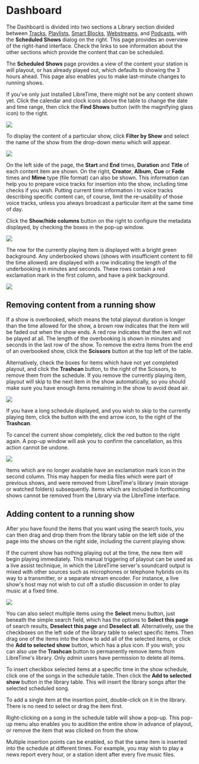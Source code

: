 # Dashboard
The Dashboard is divided into two sections a Library section divided between
[Tracks](../tracks), [Playlists](../playlists), [Smart Blocks](../smartblocks),
[Webstreams](../webstreams), and [Podcasts](../podcasts), with the **Scheduled
Shows** dialog on the right. This page provides an overview of the right-hand
interface. Check the links to see information about the other sections which
provide the content that can be scheduled.

The **Scheduled Shows** page provides a view of the content your station is will
playout, or has already played out, which defaults to showing the 3 hours
ahead. This page also enables you to make last-minute changes to running shows.

If you've only just installed LibreTime, there might not be any content shown
yet. Click the calendar and clock icons above the table to change the date and
time range, then click the **Find Shows** button (with the magnifying glass
icon) to the right.

![](static/now-playing.png)

To display the content of a particular show, click **Filter by Show** and select
the name of the show from the drop-down menu which will appear.

![](static/filter.png)

On the left side of the page, the **Start** and **End** times, **Duration**
and **Title** of each content item are shown. On the right, **Creator**,
**Album**, **Cue** or **Fade** times and **Mime** type (file format) can also be
shown. This information can help you to prepare voice tracks for insertion into
the show, including time checks if you wish. Putting current time information i
to voice tracks describing specific content can, of course, limit the
re-usability of those voice tracks, unless you always broadcast a particular
item at the same time of day.

Click the **Show/hide columns** button on the right to configure the metadata
displayed, by checking the boxes in the pop-up window.

![](static/columns.png)

The row for the currently playing item is displayed with a bright green
background. Any underbooked shows (shows with insufficient content to fill the
time allowed) are displayed with a row indicating the length of the underbooking
in minutes and seconds. These rows contain a red exclamation mark in the first
column, and have a pink background.

![](static/end-gap.png)

Removing content from a running show
------------------------------------

If a show is overbooked, which means the total playout duration is longer than
the time allowed for the show, a brown row indicates that the item will be faded
out when the show ends. A red row indicates that the item will not be played at
all. The length of the overbooking is shown in minutes and seconds in the last
row of the show. To remove the extra items from the end of an overbooked show,
click the **Scissors** button at the top left of the table.

Alternatively, check the boxes for items which have not yet completed playout,
and click the **Trashcan** button, to the right of the Scissors, to remove them
from the schedule. If you remove the currently playing item, playout will skip
to the next item in the show automatically, so you should make sure you have
enough items remaining in the show to avoid dead air.

![](static/delete-extra.png)

If you have a long schedule displayed, and you wish to skip to the currently
playing item, click the button with the end arrow icon, to the right of the
**Trashcan**.

To cancel the current show completely, click the red button to the right again.
A pop-up window will ask you to confirm the cancellation, as this action cannot
be undone.

![](static/cancel-show.png)

Items which are no longer available have an exclamation mark icon in the second
column. This may happen for media files which were part of previous shows, and
were removed from LibreTime's library (main storage or watched folders)
subsequently. Items which are included in forthcoming shows cannot be removed
from the Library via the LibreTime interface.

Adding content to a running show
--------------------------------

After you have found the items that you want using the search tools, you can
then drag and drop them from the library table on the left side of the page into
the shows on the right side, including the current playing show.

If the current show has nothing playing out at the time, the new item will begin
playing immediately. This manual triggering of playout can be used as a live
assist technique, in which the LibreTime server's soundcard output is mixed with
other sources such as microphones or telephone hybrids on its way to a
transmitter, or a separate stream encoder. For instance, a live show's host may
not wish to cut off a studio discussion in order to play music at a fixed time.

![](static/drag-and-drop.png)

You can also select multiple items using the **Select** menu button, just
beneath the simple search field, which has the options to **Select this page**
of search results, **Deselect this page** and **Deselect all**. Alternatively,
use the checkboxes on the left side of the library table to select specific
items. Then drag one of the items into the show to add all of the selected
items, or click the **Add to selected show** button, which has a plus icon. If
you wish, you can also use the **Trashcan** button to permanently remove items
from LibreTime's library. Only *admin* users have permission to delete all
items.

To insert checkbox selected items at a specific time in the show schedule, click
one of the songs in the schedule table.  Then click the **Add to selected show**
button in the library table. This will insert the library songs after the
selected scheduled song.

To add a single item at the insertion point, double-click on it in the library.
There is no need to select or drag the item first.

Right-clicking on a song in the schedule table will show a pop-up. This pop-up
menu also enables you to audition the entire show in advance of playout, or
remove the item that was clicked on from the show.

Multiple insertion points can be enabled, so that the same item is inserted into
the schedule at different times. For example, you may wish to play a news report
every hour, or a station ident after every five music files.
